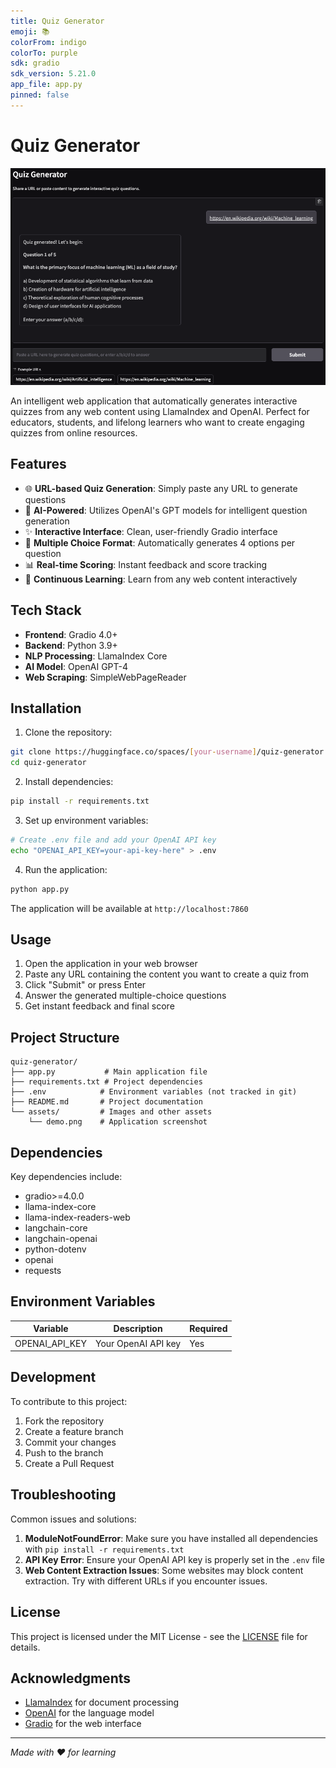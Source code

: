 ```yaml
---
title: Quiz Generator
emoji: 📚
colorFrom: indigo
colorTo: purple
sdk: gradio
sdk_version: 5.21.0
app_file: app.py
pinned: false
---
```


# Quiz Generator

![Quiz Generator Interface](assets/demo.png)

An intelligent web application that automatically generates interactive quizzes from any web content using LlamaIndex and OpenAI. Perfect for educators, students, and lifelong learners who want to create engaging quizzes from online resources.

## Features

- 🌐 **URL-based Quiz Generation**: Simply paste any URL to generate questions
- 🤖 **AI-Powered**: Utilizes OpenAI's GPT models for intelligent question generation
- ✨ **Interactive Interface**: Clean, user-friendly Gradio interface
- 📝 **Multiple Choice Format**: Automatically generates 4 options per question
- 📊 **Real-time Scoring**: Instant feedback and score tracking
- 🔄 **Continuous Learning**: Learn from any web content interactively

## Tech Stack

- **Frontend**: Gradio 4.0+
- **Backend**: Python 3.9+
- **NLP Processing**: LlamaIndex Core
- **AI Model**: OpenAI GPT-4
- **Web Scraping**: SimpleWebPageReader

## Installation

1. Clone the repository:
```bash
git clone https://huggingface.co/spaces/[your-username]/quiz-generator
cd quiz-generator
```

2. Install dependencies:
```bash
pip install -r requirements.txt
```

3. Set up environment variables:
```bash
# Create .env file and add your OpenAI API key
echo "OPENAI_API_KEY=your-api-key-here" > .env
```

4. Run the application:
```bash
python app.py
```

The application will be available at `http://localhost:7860`

## Usage

1. Open the application in your web browser
2. Paste any URL containing the content you want to create a quiz from
3. Click "Submit" or press Enter
4. Answer the generated multiple-choice questions
5. Get instant feedback and final score

## Project Structure

```
quiz-generator/
├── app.py           # Main application file
├── requirements.txt # Project dependencies
├── .env            # Environment variables (not tracked in git)
├── README.md       # Project documentation
└── assets/         # Images and other assets
    └── demo.png    # Application screenshot
```

## Dependencies

Key dependencies include:
- gradio>=4.0.0
- llama-index-core
- llama-index-readers-web
- langchain-core
- langchain-openai
- python-dotenv
- openai
- requests

## Environment Variables

| Variable | Description | Required |
|----------|-------------|----------|
| OPENAI_API_KEY | Your OpenAI API key | Yes |

## Development

To contribute to this project:

1. Fork the repository
2. Create a feature branch
3. Commit your changes
4. Push to the branch
5. Create a Pull Request

## Troubleshooting

Common issues and solutions:

1. **ModuleNotFoundError**: Make sure you have installed all dependencies with `pip install -r requirements.txt`
2. **API Key Error**: Ensure your OpenAI API key is properly set in the `.env` file
3. **Web Content Extraction Issues**: Some websites may block content extraction. Try with different URLs if you encounter issues.

## License

This project is licensed under the MIT License - see the [LICENSE](LICENSE) file for details.

## Acknowledgments

- [LlamaIndex](https://www.llamaindex.ai/) for document processing
- [OpenAI](https://openai.com/) for the language model
- [Gradio](https://gradio.app/) for the web interface

---
*Made with ❤️ for learning*
